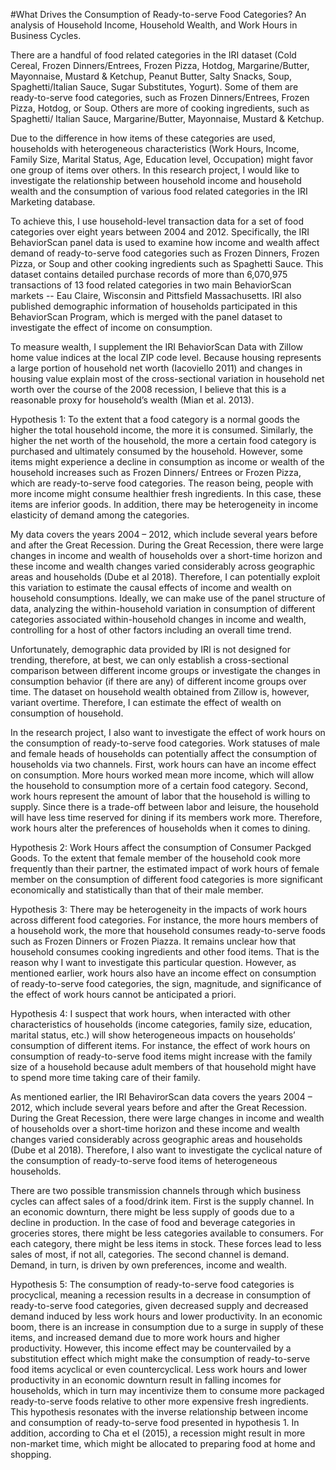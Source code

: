 #What Drives the Consumption of Ready-to-serve Food Categories? An analysis of Household Income, Household Wealth, and Work Hours in Business Cycles.

There are a handful of food related categories in the IRI dataset (Cold Cereal, Frozen Dinners/Entrees, Frozen Pizza, Hotdog, Margarine/Butter, Mayonnaise, Mustard & Ketchup, Peanut Butter, Salty Snacks, Soup, Spaghetti/Italian Sauce, Sugar Substitutes, Yogurt). Some of them are ready-to-serve food categories, such as Frozen Dinners/Entrees, Frozen Pizza, Hotdog, or Soup. Others are more of cooking ingredients, such as Spaghetti/ Italian Sauce, Margarine/Butter, Mayonnaise, Mustard & Ketchup. 

Due to the difference in how items of these categories are used, households with heterogeneous characteristics (Work Hours, Income, Family Size, Marital Status, Age, Education level, Occupation) might favor one group of items over others. In this research project, I would like to investigate the relationship between household income and household wealth and the consumption of various food related categories in the IRI Marketing database. 

To achieve this, I use household-level transaction data for a set of food categories over eight years between 2004 and 2012. Specifically, the IRI BehaviorScan panel data is used to examine how income and wealth affect demand of ready-to-serve food categories such as Frozen Dinners, Frozen Pizza, or Soup and other cooking ingredients such as Spaghetti Sauce. This dataset contains  detailed purchase records of more than 6,070,975 transactions of 13 food related categories in two main BehaviorScan markets -- Eau Claire, Wisconsin and Pittsfield Massachusetts. IRI also published demographic information of households participated in this BehaviorScan Program, which is merged with the panel dataset to investigate the effect of income on consumption. 

To measure wealth, I supplement the IRI BehaviorScan Data with Zillow home value indices at the local ZIP code level. Because housing represents a large portion of household net worth (Iacoviello 2011) and changes in housing value explain most of the cross-sectional variation in household net worth over the course of the 2008 recession, I believe that this is a reasonable proxy for household’s wealth (Mian et al. 2013).  

Hypothesis 1: To the extent that a food category is a normal goods the higher the total household income, the more it is consumed. Similarly, the higher the net worth of the household, the more a certain food category is purchased and ultimately consumed by the household. However, some items might experience a decline in consumption as income or wealth of the household increases such as Frozen Dinners/ Entrees or Frozen Pizza, which are ready-to-serve food categories. The reason being, people with more income might consume healthier fresh ingredients. In this case, these items are inferior goods. In addition, there may be heterogeneity in income elasticity of demand among the categories.

My data covers the years 2004 – 2012, which include several years before and after the Great Recession. During the Great Recession, there were large changes in income and wealth of households over a short-time horizon and these income and wealth changes varied considerably across geographic areas and households (Dube et al 2018). Therefore, I can potentially exploit this variation to estimate the causal effects of income and wealth on household consumptions. Ideally, we can make use of the panel structure of data, analyzing the within-household variation in consumption of different categories associated within-household changes in income and wealth, controlling for a host of other factors including an overall time trend. 

Unfortunately, demographic data provided by IRI is not designed for trending, therefore, at best, we can only establish a cross-sectional comparison between different income groups or investigate the changes in consumption behavior (if there are any) of different income groups over time. The dataset on household wealth obtained from Zillow is, however, variant overtime. Therefore, I can estimate the effect of wealth on consumption of household. 

In the research project, I also want to investigate the effect of work hours on the consumption of ready-to-serve food categories. Work statuses of male and female heads of households can potentially affect the consumption of households via two channels. First, work hours can have an income effect on consumption. More hours worked mean more income, which will allow the household to consumption more of a certain food category. Second, work hours represent the amount of labor that the household is willing to supply. Since there is a trade-off between labor and leisure, the household will have less time reserved for dining if its members work more. Therefore, work hours alter the preferences of households when it comes to dining. 

Hypothesis 2: Work Hours affect the consumption of Consumer Packged Goods. To the extent that female member of the household cook more frequently than their partner, the estimated impact of work hours of female member on the consumption of different food categories is more significant economically and statistically than that of their male member.

Hypothesis 3: There may be heterogeneity in the impacts of work hours across different food categories. For instance, the more hours members of a household work, the more that household consumes ready-to-serve foods such as Frozen Dinners or Frozen Piazza. It remains unclear how that household consumes cooking ingredients and other food items. That is the reason why I want to investigate this particular question. However, as mentioned earlier, work hours also have an income effect on consumption of ready-to-serve food categories, the sign, magnitude, and significance of the effect of work hours cannot be anticipated a priori. 

Hypothesis 4: I suspect that work hours, when interacted with other characteristics of households (income categories, family size, education, marital status, etc.) will show heterogeneous impacts on households’ consumption of different items. For instance, the effect of work hours on consumption of ready-to-serve food items might increase with the family size of a household because adult members of that household might have to spend more time taking care of their family.

As mentioned earlier, the IRI BehavirorScan data covers the years 2004 – 2012, which include several years before and after the Great Recession. During the Great Recession, there were large changes in income and wealth of households over a short-time horizon and these income and wealth changes varied considerably across geographic areas and households (Dube et al 2018). Therefore, I also want to investigate the cyclical nature of the consumption of ready-to-serve food items of heterogeneous households. 

There are two possible transmission channels through which business cycles can affect sales of a food/drink item. First is the supply channel. In an economic downturn, there might be less supply of goods due to a decline in production. In the case of food and beverage categories in groceries stores, there might be less categories available to consumers. For each category, there might be less items in stock. These forces lead to less sales of most, if not all, categories. The second channel is demand. Demand, in turn, is driven by own preferences, income and wealth. 

Hypothesis 5: The consumption of ready-to-serve food categories is procyclical, meaning a recession results in a decrease in consumption of ready-to-serve food categories, given decreased supply and decreased demand induced by less work hours and lower productivity. In an economic boom, there is an increase in consumption due to a surge in supply of these items, and increased demand due to more work hours and higher productivity. 
However, this income effect may be countervailed by a substitution effect which might make the consumption of ready-to-serve food items acyclical or even countercyclical. Less work hours and lower productivity in an economic downturn result in falling incomes for households, which in turn may incentivize them to consume more packaged ready-to-serve foods relative to other more expensive fresh ingredients. This hypothesis resonates with the inverse relationship between income and consumption of ready-to-serve food presented in hypothesis 1. In addition, according to Cha et el (2015), a recession might result in more non-market time, which might be allocated to preparing food at home and shopping.
